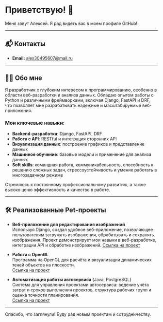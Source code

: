 # Приветствую! 👋
Меня зовут Алексей. Я рад видеть вас в моем профиле GitHub!

---

## 📬 Контакты
- **Email:** [alex30495607@mail.ru](mailto:alex30495607@mail.ru)

---

## 👨‍💻 Обо мне
Я разработчик с глубоким интересом к программированию, особенно в области веб-разработки и анализа данных. Обладаю опытом работы с Python и различными фреймворками, включая Django, FastAPI и DRF, что позволяет мне разрабатывать надежные и масштабируемые веб-приложения.

### Мои ключевые навыки:
- **Backend-разработка**: Django, FastAPI, DRF
- **Работа с API**: RESTful и интеграция сторонних API
- **Визуализация данных**: построение графиков и представление данных
- **Машинное обучение**: базовые модели и применение для анализа данных
- **Soft skills**: командная работа, коммуникабельность, способность к решению сложных задач, стрессоустойчивость и умение работать в многозадачном режиме

Стремлюсь к постоянному профессиональному развитию, а также высоко ценю эффективность и качество в работе.

---

## 🛠️ Реализованные Pet-проекты
- **Веб-приложение для редактирования изображений**  
  Используя Django, создал удобное веб-приложение, позволяющее пользователям загружать изображения, обрабатывать и сохранять изображения. Проект демонстрирует мои навыки в веб-разработке, интеграции API и обработке изображений.
  [Ссылка на проект](https://github.com/DumpishSad/mysite/blob/master/README.md)

- **Работа с OpenGL**  
  Программа на OpenGL для расчёта и визуализации динамических теней объектов на плоскости.  
  [Ссылка на проект](https://github.com/DumpishSad/graphicks/blob/main/README.md)

- **Автоматизация работы автосервиса** (Java, PostgreSQL)  
  Система для управления проектами автосервиса: ведение учёта затрат и сроков выполнения проектов, структура рабочих групп и оценка точности планирования.  
  [Ссылка на проект](https://github.com/DumpishSad/bd_kurs_work/blob/master/README.md)


---

Спасибо, что заглянули! Буду рад новым проектам и сотрудничеству.
